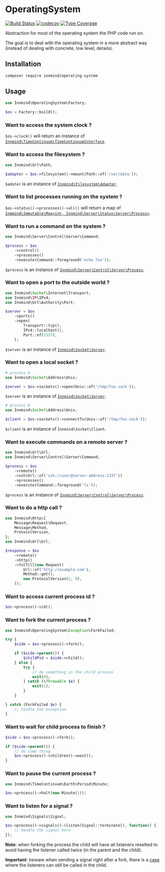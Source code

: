 # OperatingSystem

[![Build Status](https://github.com/innmind/operatingsystem/workflows/CI/badge.svg?branch=master)](https://github.com/innmind/operatingsystem/actions?query=workflow%3ACI)
[![codecov](https://codecov.io/gh/innmind/operatingsystem/branch/develop/graph/badge.svg)](https://codecov.io/gh/innmind/operatingsystem)
[![Type Coverage](https://shepherd.dev/github/innmind/operatingsystem/coverage.svg)](https://shepherd.dev/github/innmind/operatingsystem)

Abstraction for most of the operating system the PHP code run on.

The goal is to deal with the operating system in a more abstract way (instead of dealing with concrete, low level, details).

## Installation

```sh
composer require innmind/operating-system
```

## Usage

```php
use Innmind\OperatingSystem\Factory;

$os = Factory::build();
```

### Want to access the system clock ?

`$os->clock()` will return an instance of [`Innmind\TimeContinuum\TimeContinuumInterface`](https://github.com/innmind/timecontinuum#usage).

### Want to access the filesystem ?

```php
use Innmind\Url\Path;

$adapter = $os->filesystem()->mount(Path::of('/var/data'));
```

`$adater` is an instance of [`Innmind\Filesystem\Adapter`](https://github.com/innmind/filesystem#filesystem).

### Want to list processes running on the system ?

`$os->status()->processes()->all()` will return a map of [`Inmmind\Immutable\Map<int, Innmind\Server\Status\Server\Process>`](https://github.com/innmind/serverstatus#usage).

### Want to run a command on the system ?

```php
use Innmind\Server\Control\Server\Command;

$process = $os
    ->control()
    ->processes()
    ->execute(Command::foreground('echo foo'));
```

`$process` is an instance of [`Innmind\Server\Control\Server\Process`](https://github.com/innmind/servercontrol#usage).

### Want to open a port to the outside world ?

```php
use Innmind\Socket\Internet\Transport;
use Innmind\IP\IPv4;
use Innmind\Url\Authority\Port;

$server = $os
    ->ports()
    ->open(
        Transport::tcp(),
        IPv4::localhost(),
        Port::of(1337),
    );
```

`$server` is an instance of [`Innmind\Socket\Server`](https://github.com/innmind/socket#internet-socket).

### Want to open a local socket ?

```php
# process A
use Innmind\Socket\Address\Unix;

$server = $os->sockets()->open(Unix::of('/tmp/foo.sock'));
```

`$server` is an instance of [`Innmind\Socket\Server`](https://github.com/innmind/socket#unix-socket).

```php
# process B
use Innmind\Socket\Address\Unix;

$client = $os->sockets()->connectTo(Unix::of('/tmp/foo.sock'));
```

`$client` is an instance of `Innmind\Socket\Client`.

### Want to execute commands on a remote server ?

```php
use Innmind\Url\Url;
use Innmind\Server\Control\Server\Command;

$process = $os
    ->remote()
    ->ssh(Url::of('ssh://user@server-address:1337'))
    ->processes()
    ->execute(Command::foreground('ls'));
```

`$process` is an instance of [`Innmind\Server\Control\Server\Process`](https://github.com/innmind/servercontrol#usage).

### Want to do a http call ?

```php
use Innmind\Http\{
    Message\Request\Request,
    Message\Method,
    ProtocolVersion,
};
use Innmind\Url\Url;

$response = $os
    ->remote()
    ->http()
    ->fulfill(new Request(
        Url::of('http://example.com'),
        Method::get(),
        new ProtocolVersion(2, 0),
    ));
```

### Want to access current process id ?

```php
$os->process()->id();
```

### Want to fork the current process ?

```php
use Innmind\OperatingSystem\Exception\ForkFailed;

try {
    $side = $os->process()->fork();

    if ($side->parent()) {
        $childPid = $side->child();
    } else {
        try {
            // do something in the child process
            exit(0);
        } catch (\Throwable $e) {
            exit(1);
        }
    }

} catch (ForkFailed $e) {
    // handle the exception
}
```

### Want to wait for child process to finish ?

```php
$side = $os->process()->fork();

if ($side->parent()) {
    // do some thing
    $os->process()->children()->wait();
}
```

### Want to pause the current process ?

```php
use Innmind\TimeContinuum\Earth\Period\Minute;

$os->process()->halt(new Minute(1));
```

### Want to listen for a signal ?

```php
use Innmind\Signals\Signal;

$os->process()->signals()->listen(Signal::terminate(), function() {
    // handle the signal here
});
```

**Note**: when forking the process the child will have all listeners resetted to avoid having the listener called twice (in the parent and the child).

**Important**: beware when sending a signal right after a fork, there is a [case](tests/CurrentProcess/GenericTest.php#L134) where the listeners can still be called in the child.
